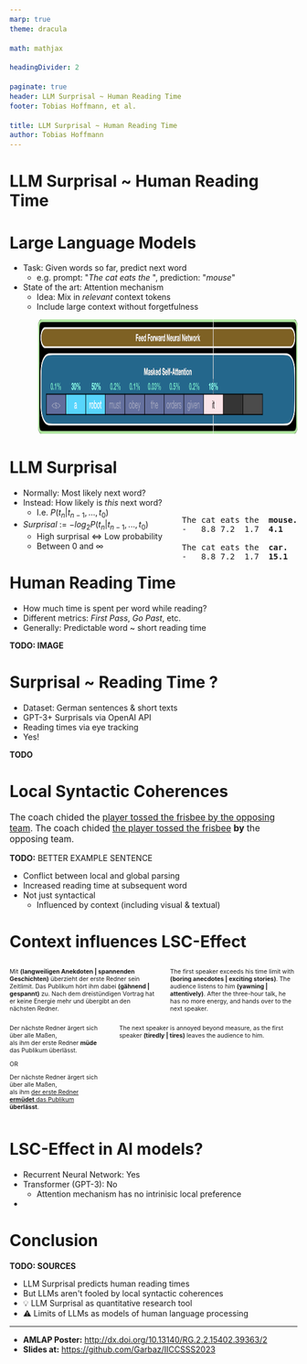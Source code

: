 ```yaml
---
marp: true
theme: dracula

math: mathjax

headingDivider: 2

paginate: true
header: LLM Surprisal ~ Human Reading Time
footer: Tobias Hoffmann, et al.

title: LLM Surprisal ~ Human Reading Time
author: Tobias Hoffmann
---
```


<style>
.outer {
    /* background:blue; */
    display:flex;
    flex-flow: row wrap;
    width:100%;
    height:90%;
}

.inner {
    /* background:green; */
    width:50%;
    display:flex;
    justify-content: center;
    align-items: center;  
}

.inner2 {
    /* background:red; */
    width: 70%;
}
</style>

<style>
.row {
  display: flex;
}

.column {
  flex: 50%;
}
</style>


<style>
section {
    font-size: 30px;
}
</style>

# LLM Surprisal ~ Human Reading Time

<!-- _footer: Tobias Hoffmann, Lars Konieczny, Henrik Lorenzen, Mateo Cortés Lafourcade -->

<style scoped>
  section {
    /* align-items: stretch; */
    display: flex;
    flex-flow: column nowrap;
    justify-content: center;
  }
</style>


# Large Language Models

- Task: Given words so far, predict next word
  - e.g. prompt: "*The cat eats the* ", prediction: "*mouse*"
- State of the art: Attention mechanism
  - Idea: Mix in *relevant* context tokens
  - Include large context without forgetfulness 

<div style="margin-left: 50px">
  <img src="gpt2-self-attention-example-2.png" height="200"></img>
</div>


# LLM Surprisal

- Normally: Most likely next word?
- Instead: How likely is *this* next word?
  - I.e. $P(t_n | t_{n-1}, ..., {t_0})$
- *Surprisal* $:=$ $-log_2P(t_n | t_{n-1}, ..., {t_0})$
  - High surprisal $\Leftrightarrow$ Low probability
  - Between $0$ and $\infty$

<div style="font-family: monospace; float:right; margin-top:-90px">
<pre>
The cat eats the  <b>mouse.</b>
-   8.8 7.2  1.7  <b>4.1</b>
<br>The cat eats the  <b>car.</b>
-   8.8 7.2  1.7  <b>15.1</b>

</pre>
</div>


# Human Reading Time

- How much time is spent per word while reading?
- Different metrics: *First Pass*, *Go Past*, etc.
- Generally: Predictable word ~ short reading time

**TODO: IMAGE**

# Surprisal ~ Reading Time ?

- Dataset: German sentences & short texts
- GPT-3+ Surprisals via OpenAI API
- Reading times via eye tracking
- Yes!

**TODO**

# Local Syntactic Coherences

<div style="font-size:110%">

The coach chided the <u>player tossed the frisbee by the opposing team</u>.
The coach chided <u>the player tossed the frisbee</u> **by** the opposing team.

</div>

**TODO:** BETTER EXAMPLE SENTENCE

- Conflict between local and global parsing
- Increased reading time at subsequent word
- Not just syntactical
  - Influenced by context (including visual & textual)

# Context influences LSC-Effect

<div class="row" style="font-size:75%">
<div class="column">

Mit **(langweiligen Anekdoten | spannenden Geschichten)** überzieht der erste Redner sein Zeitlimit. Das Publikum hört ihm dabei **(gähnend | gespannt)** zu. Nach dem dreistündigen Vortrag hat er keine Energie mehr und übergibt an den nächsten Redner.

<i></i>
</div>
<div class="column" style="margin-left:25px">

The first speaker exceeds his time limit with **(boring anecdotes | exciting stories)**. The audience listens to him **(yawning | attentively)**. After the three-hour talk, he has no more energy, and hands over to the next speaker.

</div>
</div>

<div class="row" style="font-size:75%">
<div class="column">

Der nächste Redner ärgert sich über alle Maßen,<br>als ihm der erste Redner **müde** das Publikum überlässt.

OR

Der nächste Redner ärgert sich über alle Maßen,<br>als ihm <u>der erste Redner **ermüdet** das Publikum</u> **überlässt**.
</div>
<div class="column" style="margin-left:25px">

The next speaker is annoyed beyond measure, as the first speaker **(tiredly | tires)** leaves the audience to him.

</div>
</div>


# LSC-Effect in AI models?

- Recurrent Neural Network: Yes
- Transformer (GPT-3): No
  - Attention mechanism has no intrinisic local preference
- 


# Conclusion

**TODO: SOURCES**

- LLM Surprisal predicts human reading times
- But LLMs aren't fooled by local syntactic coherences
- 💡 LLM Surprisal as quantitative research tool
- ⚠️ Limits of LLMs as models of human language processing


<hr>

- **AMLAP Poster:** http://dx.doi.org/10.13140/RG.2.2.15402.39363/2
- **Slides at:** https://github.com/Garbaz/IICCSSS2023
